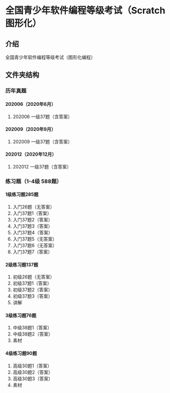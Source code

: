# 全国青少年软件编程等级考试（Scratch图形化）

## 介绍
全国青少年软件编程等级考试（图形化编程）

## 文件夹结构
### 历年真题
#### 202006（2020年6月）
1. 202006 一级37题（含答案）
#### 202009（2020年9月）
1. 202009 一级37题（含答案）
#### 202012（2020年12月）
1. 202012 一级37题（含答案）

### 练习题（1-4级 588题）
#### 1级练习题285题
1. 入门26题（无答案）
2. 入门37题1（答案）
3. 入门37题2（答案）
4. 入门37题3（答案）
5. 入门37题4（答案）
6. 入门37题5（无答案）
7. 入门37题6（无答案）
8. 入门37题7（答案）
#### 2级练习题137题
1. 初级26题（无答案）
2. 初级37题1（答案）
3. 初级37题2（答案）
4. 初级37题3（答案）
5. 讲解
#### 3级练习题76题
1. 中级38题1（答案）
2. 中级38题2（答案）
3. 素材
#### 4级练习题90题
1. 高级30题1（答案）
2. 高级30题2（答案）
3. 高级30题3（答案）
4. 素材